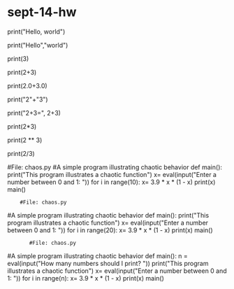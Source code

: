 sept-14-hw
==========
print("Hello, world")

print("Hello","world")

print(3)

print(2+3)

print(2.0+3.0)

print("2"+"3")

print("2+3=", 2+3)

print(2*3)

print(2 ** 3)

print(2/3)

#File: chaos.py
#A simple program illustrating chaotic behavior
def main():
    print("This program illustrates a chaotic function")
    x= eval(input("Enter a number between 0 and 1: "))
    for i in range(10):
        x= 3.9 * x * (1 - x)
        print(x)
        main()
        
        #File: chaos.py
#A simple program illustrating chaotic behavior
def main():
    print("This program illustrates a chaotic function")
    x= eval(input("Enter a number between 0 and 1: "))
    for i in range(20):
        x= 3.9 * x * (1 - x)
        print(x)
        main()
           
           
           #File: chaos.py
#A simple program illustrating chaotic behavior
def main():
    n = eval(input("How many numbers should I print? "))
    print("This program illustrates a chaotic function")
    x= eval(input("Enter a number between 0 and 1: "))
    for i in range(n):
        x= 3.9 * x * (1 - x)
        print(x)
        main()
        
        
        
        
        
        
        
        
